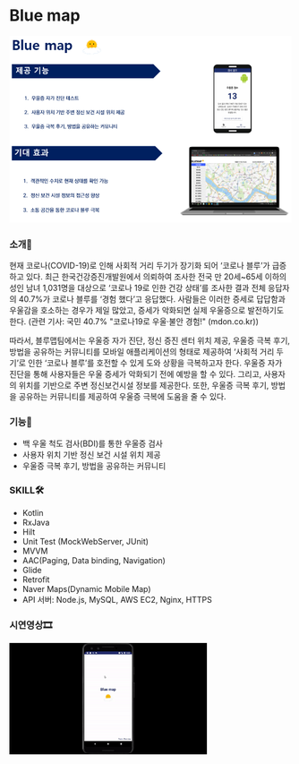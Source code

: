 # Blue map

 <img src="./bluemap.png"></img> 

### 소개📖
현재 코로나(COVID-19)로 인해 사회적 거리 두기가 장기화 되어 ‘코로나 블루’가 급증하고 있다.
최근 한국건강증진개발원에서 의뢰하여 조사한 전국 만 20세~65세 이하의 성인 남녀 1,031명을 대상으로 ‘코로나 19로 인한 건강 상태’를 조사한 결과
전체 응답자의 40.7%가 코로나 블루를 ‘경험 했다’고 응답했다.
사람들은 이러한 증세로 답답함과 우울감을 호소하는 경우가 제일 많았고, 증세가 악화되면 실제 우울증으로 발전하기도 한다.
(관련 기사: 국민 40.7% "코로나19로 우울·불안 경험!" (mdon.co.kr))

따라서, 블루맵팀에서는 우울증 자가 진단, 정신 증진 센터 위치 제공, 우울증 극복 후기,
방법을 공유하는 커뮤니티를 모바일 애플리케이션의 형태로 제공하여 ‘사회적 거리 두기’로 인한 ‘코로나 블루’를 호전할 수 있게 도와 상황을 극복하고자 한다.
우울증 자가 진단을 통해 사용자들은 우울 증세가 악화되기 전에 예방을 할 수 있다.
그리고, 사용자의 위치를 기반으로 주변 정신보건시설 정보를 제공한다.
또한, 우울증 극복 후기, 방법을 공유하는 커뮤니티를 제공하여 우울증 극복에 도움을 줄 수 있다.

### 기능🔧
- 백 우울 척도 검사(BDI)를 통한 우울증 검사
- 사용자 위치 기반 정신 보건 시설 위치 제공
- 우울증 극복 후기, 방법을 공유하는 커뮤니티

### SKILL🛠
- Kotlin
- RxJava
- Hilt
- Unit Test (MockWebServer, JUnit)
- MVVM
- AAC(Paging, Data binding, Navigation)
- Glide
- Retrofit
- Naver Maps(Dynamic Mobile Map)
- API 서버: Node.js, MySQL, AWS EC2, Nginx, HTTPS

### 시연영상🎞
<img src='ezgif.com-gif-maker.gif' width="70%" height="70%">
